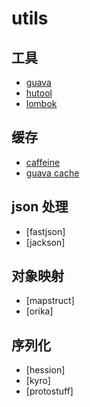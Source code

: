 # utils 

## 工具

- [guava](./guava/index.md)
- [hutool](./hutool/index.md)
- [lombok](./lombok/index.md)


## 缓存

- [caffeine](./caffeine)
- [guava cache]()

## json 处理

- [fastjson]
- [jackson]

## 对象映射 

- [mapstruct]
- [orika]

## 序列化

- [hession]
- [kyro]
- [protostuff]